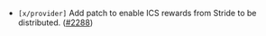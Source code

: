 - `[x/provider]` Add patch to enable ICS rewards from Stride to be distributed.
  ([\#2288](https://github.com/Roc8Trppn/interchain-security/pull/2288))
